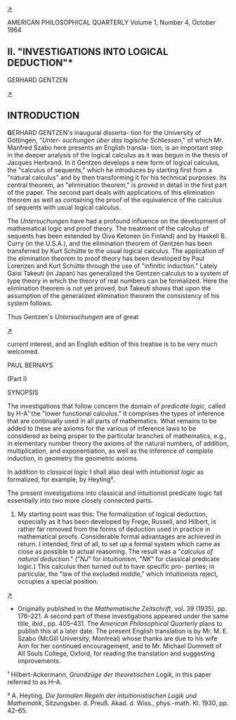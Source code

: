 <!--  <../page-segments/288-aa-title.md> -->
[↗](../image-segments/288-aa-title.png)


AMERICAN PHILOSOPHICAL QUARTERLY
Volume 1, Number 4, October 1964

## II. "INVESTIGATIONS INTO LOGICAL DEDUCTION"*

GERHARD GENTZEN

<!--  <../page-segments/288-left.md> -->
[↗](../image-segments/288-left.png)


## INTRODUCTION

**G**ERHARD GENTZEN's inaugural disserta-
tion for the University of Göttingen, "*Unter-
suchungen über das logische Schliessen*," of which Mr.
Manfred Szabo here presents an English transla-
tion, is an important step in the deeper analysis of
the logical calculus as it was begun in the thesis of
Jacques Herbrand. In it Gentzen develops a new
form of logical calculus, the "calculus of sequents,"
which he introduces by starting first from a
"natural calculus" and by then transforming it
for his technical purposes. Its central theorem, an
"elimination theorem," is proved in detail in the
first part of the paper. The second part deals with
applications of this elimination theorem as well as
containing the proof of the equivalence of the
calculus of sequents with usual logical
calculus.

The *Untersuchungen* have had a profound
influence on the development of mathematical
logic and proof theory. The treatment of the
calculus of sequents has been extended by Oiva
Ketonen (in Finland) and by Haskell B. Curry (in
the U.S.A.), and the elimination theorem of
Gentzen has been transferred by Kurt Schütte to
the usual logical calculus. The application of the
elimination theorem to proof theory has been
developed by Paul Lorenzen and Kurt Schütte
through the use of "infinitic induction." Lately
Gaisi Takeuti (in Japan) has generalized the
Gentzen calculus to a system of type theory in
which the theory of real numbers can be formalized.
Here the elimination theorem is not yet proved,
but Takeuti shows that upon the assumption of the
generalized elimination theorem the consistency
of his system follows.

Thus Gentzen's *Untersuchungen* are of great

<!--  <../page-segments/288-right.md> -->
[↗](../image-segments/288-right.png)


current interest, and an English edition of this
treatise is to be very much welcomed.

PAUL BERNAYS

(Part I)

SYNOPSIS

The investigations that follow concern the
domain of *predicate logic*, called by H-A¹ the "lower
functional calculus." It comprises the types of
inference that are continually used in all parts of
mathematics. What remains to be added to these
are axioms for the various of inference laws to be
considered as being proper to the particular
branches of mathematics, e.g., in elementary
number theory the axioms of the natural numbers,
of addition, multiplication, and exponentiation, as
well as the inference of complete induction, in
geometry the geometric axioms.

In addition to *classical logic* I shall also deal with
*intuitionist logic* as formalized, for example, by
Heyting².

The present investigations into classical and
intuitionist predicate logic fall essentially into two
more closely connected parts.

1. My starting point was this: The formalization
of logical deduction, especially as it has been
developed by Frege, Russell, and Hilbert, is rather
far removed from the forms of deduction used in
practice in mathematical proofs. Considerable
formal advantages are achieved in return. I
intended, first of all, to set up a formal system which
came as close as possible to actual reasoning. The
result was a "*calculus of natural deduction*." ("*NJ*"
for intuitionism, "*NK*" for classical predicate logic.)
This calculus then turned out to have specific pro-
perties; in particular, the "law of the excluded
middle," which intuitionists reject, occupies a
special position.

<!--  <../page-segments/288-zz-footnote.md> -->
[↗](../image-segments/288-zz-footnote.png)


* Originally published in the *Mathematische Zeitschrift*, vol. 39 (1935), pp. 176–221. A second part of these investigations
appeared under the same title, *ibid.*, pp. 405–431. The *American Philosophical Quarterly* plans to publish this at a later date. The
present English translation is by Mr. M. E. Szabo (McGill University, Montreal) whose thanks are due to his wife Ann
for her continued encouragement, and to Mr. Michael Dummett of All Souls College, Oxford, for reading the translation
and suggesting improvements.

¹ Hilbert-Ackermann, *Grundzüge der theoretischen Logik*, in this paper referred to as H–A.

² A. Heyting, *Die formalen Regeln der intuitionistischen Logik und Mathematik*, Sitzungsber. d. Preuß. Akad. d. Wiss., phys.-math.
Kl. 1930, pp. 42–65.

